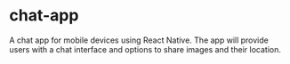 # chat-app
A chat app for mobile devices using React Native. The app will provide users with a chat interface and options to share images and their location.
